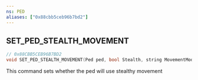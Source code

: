 ```yaml
---
ns: PED
aliases: ["0x88cbb5ceb96b7bd2"]
---
```

## SET_PED_STEALTH_MOVEMENT

```c
// 0x88CBB5CEB96B7BD2
void SET_PED_STEALTH_MOVEMENT(Ped ped, bool Stealth, string MovementModeName);
```

This command sets whether the ped will use stealthy movement

